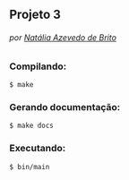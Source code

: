 ## Projeto 3
###### por [Natália Azevedo de Brito](https://github.com/bnatalha)


### Compilando:

`$ make`

### Gerando documentação:

`$ make docs`

### Executando:

`$ bin/main`